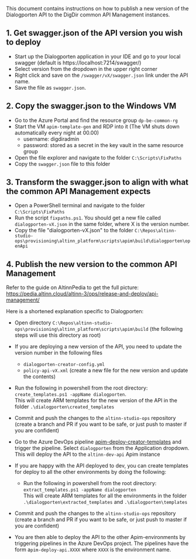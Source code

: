 This document contains instructions on how to publish a new version of the Dialogporten API to the DigDir common API Management instances.

## 1. Get swagger.json of the API version you wish to deploy

- Start up the Dialogporten application in your IDE and go to your local swagger (default is https://localhost:7214/swagger/)
- Select version from the dropdown in the upper right corner
- Right click and save on the `/swagger/vX/swagger.json` link under the API name.
- Save the file as `swagger.json`.

## 2. Copy the swagger.json to the Windows VM

- Go to the Azure Portal and find the resource group `dp-be-common-rg`
- Start the VM `apim-template-gen` and RDP into it (The VM shuts down automatically every night at 00.00)
  - username: digdiradmin
  - password: stored as a secret in the key vault in the same resource group
- Open the file explorer and navigate to the folder `C:\Scripts\FixPaths`
- Copy the `swagger.json` file to this folder

## 3. Transform the swagger.json to align with what the common API Management expects

- Open a PowerShell terminal and navigate to the folder `C:\Scripts\FixPaths`
- Run the script `fixpaths.ps1`. You should get a new file called `dialogporten-vX.json` in the same folder, where X is the version number.
- Copy the file "dialogporten-vX.json" to the folder `C:\Repos\altinn-studio-ops\provisioning\altinn_platform\scripts\apim\build\dialogporten\openApi`

## 4. Publish the new version to the common API Management

Refer to the guide on AltinnPedia to get the full picture: https://pedia.altinn.cloud/altinn-3/ops/release-and-deploy/api-management/

Here is a shortened explanation specific to Dialogporten:
  - Open directory `C:\Repos\altinn-studio-ops\provisioning\altinn_platform\scripts\apim\build` (the following steps will use this directory as root)


  - If you are deploying a new version of the API, you need to update the version number in the following files
    - `dialogporten-creator-config.yml`
    - `policy-api-vX.xml` (create a new file for the new version and update the contents)


  - Run the following in powershell from the root directory: `create_templates.ps1 -appName dialogporten`.  
This will create ARM templates for the new version of the API in the folder `.\dialogporten\created_templates`


  - Commit and push the changes to the `altinn-studio-ops` repository (create a branch and PR if you want to be safe, or just push to master if you are confident)


  - Go to the Azure DevOps pipeline [apim-deploy-creator-templates](https://dev.azure.com/brreg/altinn-studio-ops/_build?definitionId=121) and trigger the pipeline. Select `dialogporten` from the Application dropdown.   
This will deploy the API to the `altinn-dev-api` Apim instance


  - If you are happy with the API deployed to dev, you can create templates for deploy to all the other environments by doing the following:
    - Run the following in powershell from the root directory: `extract_templates.ps1 -appName dialogporten`  
This will create ARM templates for all the environments in the folder `.\dialogporten\extracted_templates` and `.\dialogporten\templates`
  

  - Commit and push the changes to the `altinn-studio-ops` repository (create a branch and PR if you want to be safe, or just push to master if you are confident)


  - You are then able to deploy the API to the other Apim-environments by triggering pipelines in the Azure DevOps project. The pipelines have the form a`pim-deploy-api.XXXX` where `XXXX` is the environment name.
